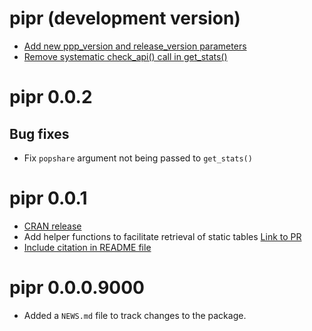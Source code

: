 # pipr (development version)

* [Add new ppp_version and release_version parameters](https://github.com/worldbank/pipr/pull/38)
* [Remove systematic check_api() call in get_stats()](https://github.com/worldbank/pipr/pull/38)

# pipr 0.0.2

## Bug fixes
* Fix `popshare` argument not being passed to `get_stats()`

# pipr 0.0.1

* [CRAN release](https://github.com/worldbank/pipr/issues/18)
* Add helper functions to facilitate retrieval of static tables [Link to PR](https://github.com/worldbank/pipr/pull/27)
* [Include citation in README file](https://github.com/worldbank/pipr/issues/31)

# pipr 0.0.0.9000

* Added a `NEWS.md` file to track changes to the package.
